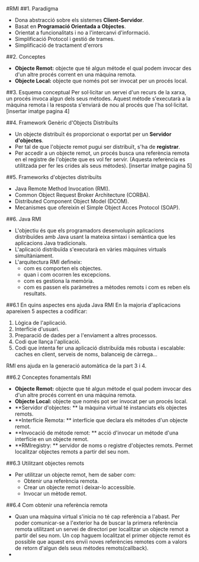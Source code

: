 #RMI
##1. Paradigma
- Dona abstracció sobre els sistemes **Client-Servidor**.
- Basat en **Programació Orientada a Objectes**.
- Orientat a funcionalitats i no a l'intercanvi d'informació.
- Simplificació Protocol i gestió de trames.
- Simplificació de tractament d'errors

##2. Conceptes
- **Objecte Remot:** objecte que té algun métode el qual podem invocar des d'un altre procés corrent en una màquina remota.
- **Objecte Local:** objecte que només pot ser invocat per un procés local.

##3. Esquema conceptual
Per sol·licitar un servei d'un recurs de la xarxa, un procés invoca algun dels seus métodes. Aquest métode s'executarà a la màquina remota i la resposta s'enviará de nou al procés que l'ha sol·licitat.
[insertar imatge pagina 4]

##4. Framework Genèric d'Objects Distribuïts
- Un objecte distribuït és proporcionat o exportat per un **Servidor d'objectes**.
- Per tal de que l'objecte remot pugui ser distribuït, s'ha de **registrar**.
- Per accedir a un objecte remot, un procés busca una referència remota en el registre de l'objecte que es vol fer servir. (Aquesta referència es utilitzada per fer les crides als seus métodes).
[insertar imatge pagina 5]

##5. Frameworks d'objectes distribuïts
- Java Remote Method Invocation (RMI).
- Common Object Request Broker Architecture (CORBA).
- Distributed Component Object Model (DCOM).
- Mecanismes que ofereixin el Simple Object Acces Protocol (SOAP).

##6. Java RMI
- L'objectiu és que els programadors desenvolupin aplicacions distribuïdes amb Java usant la mateixa sintaxi i semàntica que les aplicacions Java tradicionals.
- L'aplicació distribuïda s'executarà en vàries màquines virtuals simultàniament.
- L'arquitectura RMI defineix:
	- com es comporten els objectes.
	- quan i com ocorren les excepcions.
	- com es gestiona la memòria.
	- com es passen els paràmetres a mètodes remots i com es reben els resultats.

##6.1 En quins aspectes ens ajuda Java RMI
En la majoria d'aplicacions apareixen 5 aspectes a codificar:
1. Lògica de l'aplicació.
2. Interfície d'usuari.
3. Preparació de dades per a l'enviament a altres processos.
4. Codi que llança l'aplicació.
5. Codi que intenta fer una aplicació distribuïda més robusta i escalable: caches en client, serveis de noms, balanceig de càrrega...

RMI ens ajuda en la generació automàtica de la part 3 i 4.

##6.2 Conceptes fonamentals RMI
- **Objecte Remot:** objecte que té algun métode el qual podem invocar des d'un altre procés corrent en una màquina remota.
- **Objecte Local:** objecte que només pot ser invocat per un procés local.
- **Servidor d'objectes: ** la màquina virtual té instanciats els objectes remots.
- **Interfície Remota: ** interfície que declara els métodes d'un objecte remot.
- **Invocació de métode remot: ** acció d'invocar un métode d'una interfície en un objecte remot.
- **RMIregistry: ** servidor de noms o registre d'objectes remots. Permet localitzar objectes remots a partir del seu nom.

##6.3 Utilitzant objectes remots
- Per utilitzar un objecte remot, hem de saber com:
	- Obtenir una referència remota.
	- Crear un objecte remot i deixar-lo accessible.
	- Invocar un mètode remot.

##6.4 Com obtenir una referència remota
- Quan una màquina virtual s'inicia no té cap referència a l'abast. Per poder comunicar-se a l'exterior ha de buscar la primera referència remota utilitzant un servei de directori per localitzar un objecte remot a partir del seu nom. Un cop haguem localitzat el primer objecte remot és possible que aquest ens envïi noves referències remotes com a valors de retorn d'algun dels seus métodes remots(callback).
- 

